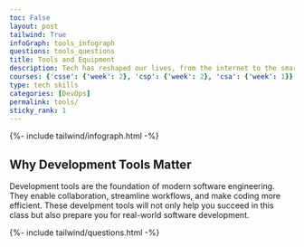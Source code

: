 ```yaml
---
toc: False 
layout: post
tailwind: True 
infoGraph: tools_infograph
questions: tools_questions
title: Tools and Equipment
description: Tech has reshaped our lives, from the internet to the smartphone in your pocket, or the advent of AI. This course is opening new technology possibilities by equipping you with the developer tools that are the keys to boundless technology possibilities.
courses: {'csse': {'week': 2}, 'csp': {'week': 2}, 'csa': {'week': 1}}
type: tech skills
categories: [DevOps]
permalink: tools/
sticky_rank: 1
---
```


<!-- Infographic - this depends on page.infoGraph frontmatter being set -->
{%- include tailwind/infograph.html -%}

## Why Development Tools Matter

Development tools are the foundation of modern software engineering. They enable collaboration, streamline workflows, and make coding more efficient. These develpment tools will not only help you succeed in this class but also prepare you for real-world software development.

<!-- Questions with localstorage - this depends on page.questions frontmatter being set -->
{%- include tailwind/questions.html -%}
